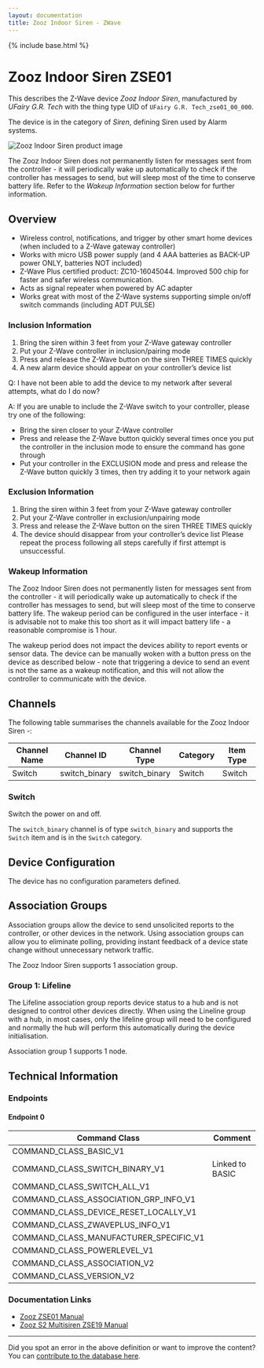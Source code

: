 ```yaml
---
layout: documentation
title: Zooz Indoor Siren - ZWave
---
```


{% include base.html %}

# Zooz Indoor Siren ZSE01
This describes the Z-Wave device *Zooz Indoor Siren*, manufactured by *UFairy G.R. Tech* with the thing type UID of ```UFairy G.R. Tech_zse01_00_000```.

The device is in the category of *Siren*, defining Siren used by Alarm systems.

![Zooz Indoor Siren product image](https://opensmarthouse.org/assets/zwave/attachments/866/Zooz-ZSE01-Image.jpg)


The Zooz Indoor Siren does not permanently listen for messages sent from the controller - it will periodically wake up automatically to check if the controller has messages to send, but will sleep most of the time to conserve battery life. Refer to the *Wakeup Information* section below for further information.

## Overview

  * Wireless control, notifications, and trigger by other smart home devices (when included to a Z-Wave gateway controller)
  * Works with micro USB power supply (and 4 AAA batteries as BACK-UP power ONLY, batteries NOT included)
  * Z-Wave Plus certified product: ZC10-16045044. Improved 500 chip for faster and safer wireless communication.
  * Acts as signal repeater when powered by AC adapter
  * Works great with most of the Z-Wave systems supporting simple on/off switch commands (including ADT PULSE)

### Inclusion Information

  1. Bring the siren within 3 feet from your Z-Wave gateway controller
  2. Put your Z-Wave controller in inclusion/pairing mode
  3. Press and release the Z-Wave button on the siren THREE TIMES quickly
  4. A new alarm device should appear on your controller’s device list

Q: I have not been able to add the device to my network after several attempts, what do I do now?

A: If you are unable to include the Z-Wave switch to your controller, please try one of the following:

  * Bring the siren closer to your Z-Wave controller
  * Press and release the Z-Wave button quickly several times once you put the controller in the inclusion mode to ensure the command has gone through
  * Put your controller in the EXCLUSION mode and press and release the Z-Wave button quickly 3 times, then try adding it to your network again

### Exclusion Information

  1. Bring the siren within 3 feet from your Z-Wave gateway controller
  2. Put your Z-Wave controller in exclusion/unpairing mode
  3. Press and release the Z-Wave button on the siren THREE TIMES quickly
  4. The device should disappear from your controller’s device list Please repeat the process following all steps carefully if first attempt is unsuccessful.

### Wakeup Information

The Zooz Indoor Siren does not permanently listen for messages sent from the controller - it will periodically wake up automatically to check if the controller has messages to send, but will sleep most of the time to conserve battery life. The wakeup period can be configured in the user interface - it is advisable not to make this too short as it will impact battery life - a reasonable compromise is 1 hour.

The wakeup period does not impact the devices ability to report events or sensor data. The device can be manually woken with a button press on the device as described below - note that triggering a device to send an event is not the same as a wakeup notification, and this will not allow the controller to communicate with the device.

## Channels

The following table summarises the channels available for the Zooz Indoor Siren -:

| Channel Name | Channel ID | Channel Type | Category | Item Type |
|--------------|------------|--------------|----------|-----------|
| Switch | switch_binary | switch_binary | Switch | Switch | 

### Switch
Switch the power on and off.

The ```switch_binary``` channel is of type ```switch_binary``` and supports the ```Switch``` item and is in the ```Switch``` category.



## Device Configuration

The device has no configuration parameters defined.

## Association Groups

Association groups allow the device to send unsolicited reports to the controller, or other devices in the network. Using association groups can allow you to eliminate polling, providing instant feedback of a device state change without unnecessary network traffic.

The Zooz Indoor Siren supports 1 association group.

### Group 1: Lifeline

The Lifeline association group reports device status to a hub and is not designed to control other devices directly. When using the Lineline group with a hub, in most cases, only the lifeline group will need to be configured and normally the hub will perform this automatically during the device initialisation.

Association group 1 supports 1 node.

## Technical Information

### Endpoints

#### Endpoint 0

| Command Class | Comment |
|---------------|---------|
| COMMAND_CLASS_BASIC_V1| |
| COMMAND_CLASS_SWITCH_BINARY_V1| Linked to BASIC|
| COMMAND_CLASS_SWITCH_ALL_V1| |
| COMMAND_CLASS_ASSOCIATION_GRP_INFO_V1| |
| COMMAND_CLASS_DEVICE_RESET_LOCALLY_V1| |
| COMMAND_CLASS_ZWAVEPLUS_INFO_V1| |
| COMMAND_CLASS_MANUFACTURER_SPECIFIC_V1| |
| COMMAND_CLASS_POWERLEVEL_V1| |
| COMMAND_CLASS_ASSOCIATION_V2| |
| COMMAND_CLASS_VERSION_V2| |

### Documentation Links

* [Zooz ZSE01 Manual](https://www.opensmarthouse.org/zwavedatabase/866/Zooz-Z-Wave-Indoor-Siren-Manual-ZSE01.pdf)
* [Zooz S2 Multisiren ZSE19 Manual](https://www.opensmarthouse.org/zwavedatabase/866/zooz-z-wave-plus-s2-multisiren-zse19-manual.pdf)

---

Did you spot an error in the above definition or want to improve the content?
You can [contribute to the database here](https://www.opensmarthouse.org/zwavedatabase/866).
